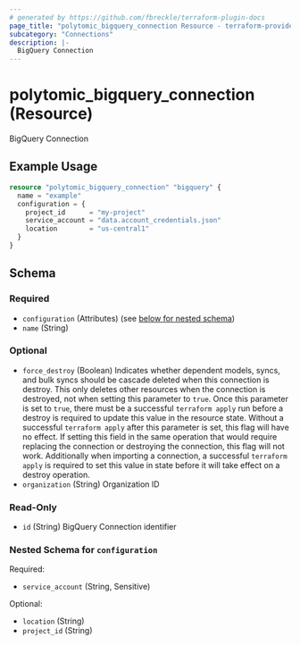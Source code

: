 ```yaml
---
# generated by https://github.com/fbreckle/terraform-plugin-docs
page_title: "polytomic_bigquery_connection Resource - terraform-provider-polytomic"
subcategory: "Connections"
description: |-
  BigQuery Connection
---
```


# polytomic_bigquery_connection (Resource)

BigQuery Connection

## Example Usage

```terraform
resource "polytomic_bigquery_connection" "bigquery" {
  name = "example"
  configuration = {
    project_id      = "my-project"
    service_account = "data.account_credentials.json"
    location        = "us-central1"
  }
}
```

<!-- schema generated by tfplugindocs -->
## Schema

### Required

- `configuration` (Attributes) (see [below for nested schema](#nestedatt--configuration))
- `name` (String)

### Optional

- `force_destroy` (Boolean) Indicates whether dependent models, syncs, and bulk syncs should be cascade deleted when this connection is destroy. This only deletes other resources when the connection is destroyed, not when setting this parameter to `true`. Once this parameter is set to `true`, there must be a successful `terraform apply` run before a destroy is required to update this value in the resource state. Without a successful `terraform apply` after this parameter is set, this flag will have no effect. If setting this field in the same operation that would require replacing the connection or destroying the connection, this flag will not work. Additionally when importing a connection, a successful `terraform apply` is required to set this value in state before it will take effect on a destroy operation.
- `organization` (String) Organization ID

### Read-Only

- `id` (String) BigQuery Connection identifier

<a id="nestedatt--configuration"></a>
### Nested Schema for `configuration`

Required:

- `service_account` (String, Sensitive)

Optional:

- `location` (String)
- `project_id` (String)


